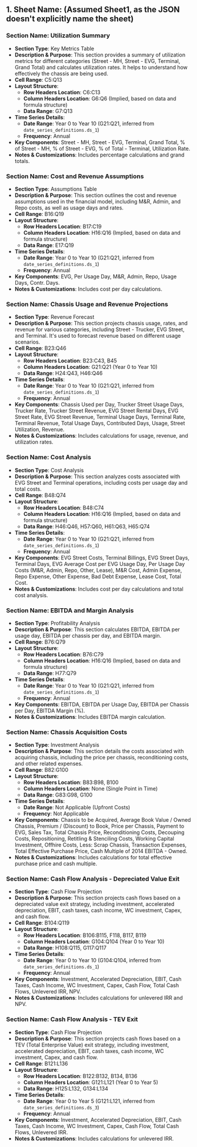 ## 1. **Sheet Name**: (Assumed Sheet1, as the JSON doesn't explicitly name the sheet)

### Section Name: Utilization Summary
- **Section Type**: Key Metrics Table
- **Description & Purpose**: This section provides a summary of utilization metrics for different categories (Street - MH, Street - EVG, Terminal, Grand Total) and calculates utilization rates. It helps to understand how effectively the chassis are being used.
- **Cell Range**: C5:Q13
- **Layout Structure**:
    - **Row Headers Location**: C6:C13
    - **Column Headers Location**: G6:Q6 (Implied, based on data and formula structure)
    - **Data Range**: G7:Q13
- **Time Series Details**:
    - **Date Range**: Year 0 to Year 10 (G21:Q21, inferred from `date_series_definitions.ds_1`)
    - **Frequency**: Annual
- **Key Components**: Street - MH, Street - EVG, Terminal, Grand Total, % of Street - MH, % of Street - EVG, % of Total - Terminal, Utilization Rate.
- **Notes & Customizations**: Includes percentage calculations and grand totals.

### Section Name: Cost and Revenue Assumptions
- **Section Type**: Assumptions Table
- **Description & Purpose**: This section outlines the cost and revenue assumptions used in the financial model, including M&R, Admin, and Repo costs, as well as usage days and rates.
- **Cell Range**: B16:Q19
- **Layout Structure**:
    - **Row Headers Location**: B17:C19
    - **Column Headers Location**: H16:Q16 (Implied, based on data and formula structure)
    - **Data Range**: E17:Q19
- **Time Series Details**:
    - **Date Range**: Year 0 to Year 10 (G21:Q21, inferred from `date_series_definitions.ds_1`)
    - **Frequency**: Annual
- **Key Components**: EVG, Per Usage Day, M&R, Admin, Repo, Usage Days, Contr. Days.
- **Notes & Customizations**: Includes cost per day calculations.

### Section Name: Chassis Usage and Revenue Projections
- **Section Type**: Revenue Forecast
- **Description & Purpose**: This section projects chassis usage, rates, and revenue for various categories, including Street - Trucker, EVG Street, and Terminal. It's used to forecast revenue based on different usage scenarios.
- **Cell Range**: B23:Q46
- **Layout Structure**:
    - **Row Headers Location**: B23:C43, B45
    - **Column Headers Location**: G21:Q21 (Year 0 to Year 10)
    - **Data Range**: H24:Q43, H46:Q46
- **Time Series Details**:
    - **Date Range**: Year 0 to Year 10 (G21:Q21, inferred from `date_series_definitions.ds_1`)
    - **Frequency**: Annual
- **Key Components**: Chassis Used per Day, Trucker Street Usage Days, Trucker Rate, Trucker Street Revenue, EVG Street Rental Days, EVG Street Rate, EVG Street Revenue, Terminal Usage Days, Terminal Rate, Terminal Revenue, Total Usage Days, Contributed Days, Usage, Street Utilization, Revenue.
- **Notes & Customizations**: Includes calculations for usage, revenue, and utilization rates.

### Section Name: Cost Analysis
- **Section Type**: Cost Analysis
- **Description & Purpose**: This section analyzes costs associated with EVG Street and Terminal operations, including costs per usage day and total costs.
- **Cell Range**: B48:Q74
- **Layout Structure**:
    - **Row Headers Location**: B48:C74
    - **Column Headers Location**: H16:Q16 (Implied, based on data and formula structure)
    - **Data Range**: H46:Q46, H57:Q60, H61:Q63, H65:Q74
- **Time Series Details**:
    - **Date Range**: Year 0 to Year 10 (G21:Q21, inferred from `date_series_definitions.ds_1`)
    - **Frequency**: Annual
- **Key Components**: EVG Street Costs, Terminal Billings, EVG Street Days, Terminal Days, EVG Average Cost per EVG Usage Day, Per Usage Day Costs (M&R, Admin, Repo, Other, Lease), M&R Cost, Admin Expense, Repo Expense, Other Expense, Bad Debt Expense, Lease Cost, Total Cost.
- **Notes & Customizations**: Includes cost per day calculations and total cost analysis.

### Section Name: EBITDA and Margin Analysis
- **Section Type**: Profitability Analysis
- **Description & Purpose**: This section calculates EBITDA, EBITDA per usage day, EBITDA per chassis per day, and EBITDA margin.
- **Cell Range**: B76:Q79
- **Layout Structure**:
    - **Row Headers Location**: B76:C79
    - **Column Headers Location**: H16:Q16 (Implied, based on data and formula structure)
    - **Data Range**: H77:Q79
- **Time Series Details**:
    - **Date Range**: Year 0 to Year 10 (G21:Q21, inferred from `date_series_definitions.ds_1`)
    - **Frequency**: Annual
- **Key Components**: EBITDA, EBITDA per Usage Day, EBITDA per Chassis per Day, EBITDA Margin (%).
- **Notes & Customizations**: Includes EBITDA margin calculation.

### Section Name: Chassis Acquisition Costs
- **Section Type**: Investment Analysis
- **Description & Purpose**: This section details the costs associated with acquiring chassis, including the price per chassis, reconditioning costs, and other related expenses.
- **Cell Range**: B82:G100
- **Layout Structure**:
    - **Row Headers Location**: B83:B98, B100
    - **Column Headers Location**: None (Single Point in Time)
    - **Data Range**: G83:G98, G100
- **Time Series Details**:
    - **Date Range**: Not Applicable (Upfront Costs)
    - **Frequency**: Not Applicable
- **Key Components**: Chassis to be Acquired, Average Book Value / Owned Chassis, Premium / (Discount) to Book, Price per Chassis, Payment to EVG, Sales Tax, Total Chassis Price, Reconditioning Costs, Decouping Costs, Repositioning, Retitling & Stenciling Costs, Working Capital Investment, Offhire Costs, Less: Scrap Chassis, Transaction Expenses, Total Effective Purchase Price, Cash Multiple of 2014 EBITDA - Owned.
- **Notes & Customizations**: Includes calculations for total effective purchase price and cash multiple.

### Section Name: Cash Flow Analysis - Depreciated Value Exit
- **Section Type**: Cash Flow Projection
- **Description & Purpose**: This section projects cash flows based on a depreciated value exit strategy, including investment, accelerated depreciation, EBIT, cash taxes, cash income, WC investment, Capex, and cash flow.
- **Cell Range**: B104:Q119
- **Layout Structure**:
    - **Row Headers Location**: B106:B115, F118, B117, B119
    - **Column Headers Location**: G104:Q104 (Year 0 to Year 10)
    - **Data Range**: H108:Q115, G117:Q117
- **Time Series Details**:
    - **Date Range**: Year 0 to Year 10 (G104:Q104, inferred from `date_series_definitions.ds_1`)
    - **Frequency**: Annual
- **Key Components**: Investment, Accelerated Depreciation, EBIT, Cash Taxes, Cash Income, WC Investment, Capex, Cash Flow, Total Cash Flows, Unlevered IRR, NPV.
- **Notes & Customizations**: Includes calculations for unlevered IRR and NPV.

### Section Name: Cash Flow Analysis - TEV Exit
- **Section Type**: Cash Flow Projection
- **Description & Purpose**: This section projects cash flows based on a TEV (Total Enterprise Value) exit strategy, including investment, accelerated depreciation, EBIT, cash taxes, cash income, WC investment, Capex, and cash flow.
- **Cell Range**: B121:L136
- **Layout Structure**:
    - **Row Headers Location**: B122:B132, B134, B136
    - **Column Headers Location**: G121:L121 (Year 0 to Year 5)
    - **Data Range**: H125:L132, G134:L134
- **Time Series Details**:
    - **Date Range**: Year 0 to Year 5 (G121:L121, inferred from `date_series_definitions.ds_3`)
    - **Frequency**: Annual
- **Key Components**: Investment, Accelerated Depreciation, EBIT, Cash Taxes, Cash Income, WC Investment, Capex, Cash Flow, Total Cash Flows, Unlevered IRR.
- **Notes & Customizations**: Includes calculations for unlevered IRR.
